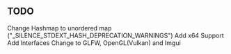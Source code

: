 ## TODO
Change Hashmap to unordered map ("_SILENCE_STDEXT_HASH_DEPRECATION_WARNINGS")
Add x64 Support
Add Interfaces
Change to GLFW, OpenGL(Vulkan) and Imgui